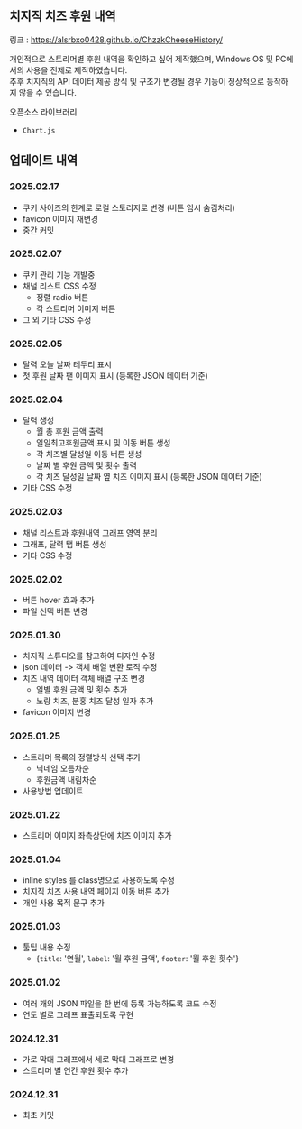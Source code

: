 ## 치지직 치즈 후원 내역
링크 : https://alsrbxo0428.github.io/ChzzkCheeseHistory/

개인적으로 스트리머별 후원 내역을 확인하고 싶어 제작했으며, Windows OS 및 PC에서의 사용을 전제로 제작하였습니다.\
추후 치지직의 API 데이터 제공 방식 및 구조가 변경될 경우 기능이 정상적으로 동작하지 않을 수 있습니다.

오픈소스 라이브러리
- `Chart.js`

## 업데이트 내역

### 2025.02.17
- 쿠키 사이즈의 한계로 로컬 스토리지로 변경 (버튼 임시 숨김처리)
- favicon 이미지 재변경
- 중간 커밋

### 2025.02.07
- 쿠키 관리 기능 개발중
- 채널 리스트 CSS 수정
    - 정렬 radio 버튼
    - 각 스트리머 이미지 버튼
- 그 외 기타 CSS 수정

### 2025.02.05
- 달력 오늘 날짜 테두리 표시
- 첫 후원 날짜 팬 이미지 표시 (등록한 JSON 데이터 기준)

### 2025.02.04
- 달력 생성
    - 월 총 후원 금액 출력
    - 일일최고후원금액 표시 및 이동 버튼 생성
    - 각 치즈별 달성일 이동 버튼 생성
    - 날짜 별 후원 금액 및 횟수 출력
    - 각 치즈 달성일 날짜 옆 치즈 이미지 표시 (등록한 JSON 데이터 기준)
- 기타 CSS 수정

### 2025.02.03
- 채널 리스트과 후원내역 그래프 영역 분리
- 그래프, 달력 탭 버튼 생성
- 기타 CSS 수정

### 2025.02.02
- 버튼 hover 효과 추가
- 파일 선택 버튼 변경

### 2025.01.30
- 치지직 스튜디오를 참고하여 디자인 수정
- json 데이터 -> 객체 배열 변환 로직 수정
- 치즈 내역 데이터 객체 배열 구조 변경
    - 일별 후원 금액 및 횟수 추가
    - 노랑 치즈, 분홍 치즈 달성 일자 추가
- favicon 이미지 변경

### 2025.01.25
- 스트리머 목록의 정렬방식 선택 추가
    - 닉네임 오름차순
    - 후원금액 내림차순
- 사용방법 업데이트

### 2025.01.22
- 스트리머 이미지 좌측상단에 치즈 이미지 추가

### 2025.01.04
- inline styles 를 class명으로 사용하도록 수정
- 치지직 치즈 사용 내역 페이지 이동 버튼 추가
- 개인 사용 목적 문구 추가

### 2025.01.03
- 툴팁 내용 수정
    - {`title`: '연월', `label`: '월 후원 금액', `footer`: '월 후원 횟수'}

### 2025.01.02
- 여러 개의 JSON 파일을 한 번에 등록 가능하도록 코드 수정
- 연도 별로 그래프 표출되도록 구현

### 2024.12.31
- 가로 막대 그래프에서 세로 막대 그래프로 변경
- 스트리머 별 연간 후원 횟수 추가

### 2024.12.31
- 최초 커밋